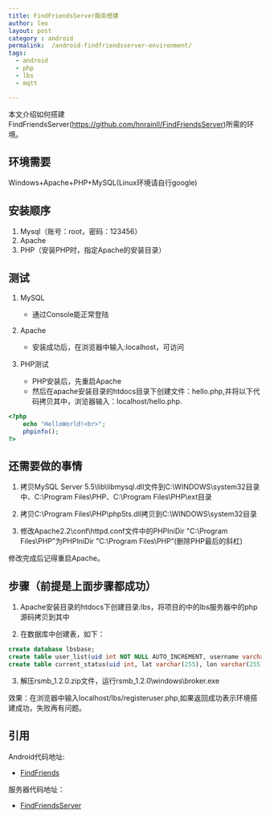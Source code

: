 ```yaml
---
title: FindFriendsServer服务搭建
author: leo
layout: post
category : android
permalink:  /android-findfriendsserver-environment/
tags: 
  - android
  - php
  - lbs
  - mqtt

---
```


本文介绍如何搭建FindFriendsServer(https://github.com/hnrainll/FindFriendsServer)所需的环境。


## 环境需要
Windows+Apache+PHP+MySQL(Linux环境请自行google)



## 安装顺序
1. Mysql（账号：root，密码：123456）
2. Apache
3. PHP（安装PHP时，指定Apache的安装目录）


## 测试
1. MySQL
   - 通过Console能正常登陆

2. Apache
   - 安装成功后，在浏览器中输入:localhost，可访问
    
3. PHP测试
   - PHP安装后，先重启Apache
   - 然后在apache安装目录的htdocs目录下创建文件：hello.php,并将以下代码拷贝其中，浏览器输入：localhost/hello.php.

>
```php
<?php
	echo "HelloWorld!<br>";
	phpinfo();
?>
```
   



## 还需要做的事情

1. 拷贝MySQL Server 5.5\lib\libmysql.dll文件到C:\WINDOWS\system32目录中、C:\Program Files\PHP、C:\Program Files\PHP\ext目录

2. 拷贝C:\Program Files\PHP\php5ts.dll拷贝到C:\WINDOWS\system32目录

3. 修改Apache2.2\conf\httpd.conf文件中的PHPIniDir "C:\Program Files\PHP\"为PHPIniDir "C:\Program Files\PHP”(删除PHP最后的斜杠)

修改完成后记得重启Apache。


## 步骤（前提是上面步骤都成功）

1. Apache安装目录的htdocs下创建目录:lbs，将项目的中的lbs服务器中的php源码拷贝到其中

2. 在数据库中创建表，如下：
>
```sql
create database lbsbase;
create table user_list(uid int NOT NULL AUTO_INCREMENT, username varchar(255), email varchar(255), password varchar(255), PRIMARY KEY (uid));
create table current_status(uid int, lat varchar(255), lon varchar(255), online varchar(255), ipaddress varchar(255));
```

3. 解压rsmb_1.2.0.zip文件，运行rsmb_1.2.0\windows\broker.exe

效果：在浏览器中输入localhost/lbs/registeruser.php,如果返回成功表示环境搭建成功，失败再有问题。


## 引用
Android代码地址:
- [FindFriends](https://github.com/hnrainll/FindFriends)

服务器代码地址：
- [FindFriendsServer](https://github.com/hnrainll/FindFriendsServer)
